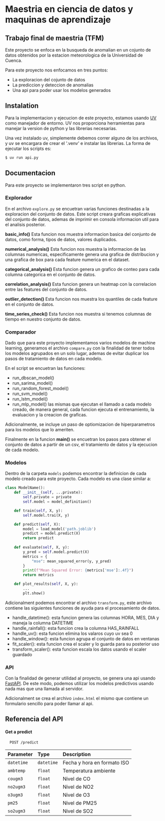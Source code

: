 # Maestria en ciencia de datos y maquinas de aprendizaje 

## Trabajo final de maestria (TFM)

Este proyecto se enfoca en la busqueda de anomalian en un cojunto de datos obtenidos por la estacion meteorologica de la Universidad de Cuenca.

Para este proyecto nos enfocamos en tres puntos:
- La exploracion del cojunto de datos
- La prediccion y deteccion de anomalias
- Una api para poder usar los modelos generados
## Instalation

Para la implementacion y ejecucion de este proyecto, estamos usando [UV](https://docs.astral.sh/uv/) como manejador de entorno. UV nos proporciona herramientas para manejar la version de python y las librerias necesarias.

Una vez instalado uv, simplemente debemos correr alguno de los archivos, y uv se encargara de crear el '.venv' e instalar las librerias. La forma de ejecutar los scripts es: 
```bash
$ uv run api.py
```
## Documentacion

Para este proyecto se implementaron tres script en python.

### Explorador

En el archivo `explore.py` se encuetran varias funciones destinadas a la exploracion del conjunto de datos. Este script creara graficas explicativas del conjunto de datos, ademas de imprimir en consola informacion util para el analisis posterior.

**basic_info()**
Esta funcion nos muestra informacion basica del conjunto de datos, como forma, tipos de datos, valores duplicados.

**numerical_analysis()**
Esta funcion nos muestra la informacion de las columnas numericas, especificamente genera una grafica de distribucion y una grafica de box para cada feature numerica en el dataset.

**categorical_analysis()**
Esta funcion genera un grafico de conteo para cada columna categorica en el conjunto de datos.

**correlation_analysis()**
Esta funcion genera un heatmap con la correlacion entre las features del conjunto de datos.

**outlier_detection()**
Esta funcion nos muestra los quantiles de cada feature en el conjunto de datos.

**time_series_check()**
Esta funcion nos muestra si tenemos columnas de tiempo en nuestro conjunto de datos.

### Comparador

Dado que para este proyecto implementamos varios modelos de machine learning, generamos el archivo `compare.py` con la finalidad de tener todos los modelos agrupados en un solo lugar, ademas de evitar duplicar los pasos de tratamiento de datos en cada modelo.

En el script se encuetran las funciones:
- run_dbscan_model()
- run_sarima_model()
- run_random_forest_model()
- run_svm_model()
- run_lstm_model()
- run_mlp_model()
las mismas que ejecutan el llamado a cada modelo creado, de manera general, cada funcion ejecuta el entrenamiento, la evaluacion y la creacion de graficas.

Adicionalmente, se incluye un paso de optiomizacion de hiperparametros para los modelos que lo ameriten.

Finalmente en la funcion **main()** se encuetran los pasos para obtener el conjunto de datos a partir de un csv, el tratamiento de datos y la ejecucion de cada modelo.

### Modelos

Dentro de la carpeta `models` podemos encontrar la definicion de cada modelo creado para este proyecto. Cada modelo es una clase similar a:
```python
class ModelName():
    def __init__(self, ...private):
        self.private = private
        self.model = model_definition()

    def train(self, X, y):
        self.model.trai(X, y)

    def predict(self, X):
        model = load_model('path.joblib')
        predict = model.predict(X)
        return predict
    
    def evaluate(self, X, y):
        y_pred = self.model.predict(X)
        metrics = {
            "mse": mean_squared_error(y, y_pred)
        }
        print(f"Mean Squared Error: {metrics['mse']:.4f}")
        return metrics

    def plot_results(self, X, y):
        ...
        plt.show()
```

Adicionalment podemos encontrar el archivo `transform.py`, este archivo contiene las siguientes funciones de ayuda para el procesamiento de datos.
- handle_datetime(): esta funcion genera las columnas HORA, MES, DIA y maneja la columna DATETIME
- handle_rainfall(): esta funcion crea la columna HAS_RAINFALL
- handle_uv(): esta funcion elimina los valaros cuyo uv sea 0
- handle_window(): esta funcion agrupa el conjunto de datos en ventanas
- fit_scaler(): esta funcion crea el scaler y lo guarda para su posterior uso
- transform_scaler(): esta funcion escala los datos usando el scaler guardado

### API

Con la finalidad de generar utilidad al proyecto, se genera una api usando [FastAPI](https://fastapi.tiangolo.com/). De este modo, podemos utilizar los modelos predictivos usando nada mas que una llamada al servidor.

Adicionalment se crea el archivo `index.html` el mismo que contiene un formulario sencillo para poder llamar al api.
## Referencia del API

#### Get a predict

```http
  POST /predict
```

| Parameter  | Type       | Description                 |
| :--------- | :--------- | :-------------------------- |
| `datetime` | `datetime` | Fecha y hora en formato ISO |
| `ambtemp`  | `float`    | Temperatura ambiente        |
| `cougm3`   | `float`    | Nivel de CO                 |
| `no2ugm3`  | `float`    | Nivel de NO2                |
| `o3ugm3`   | `float`    | Nivel de O3                 |
| `pm25`     | `float`    | Nivel de PM25               |
| `so2ugm3`  | `float`    | Nivel de SO2                |
